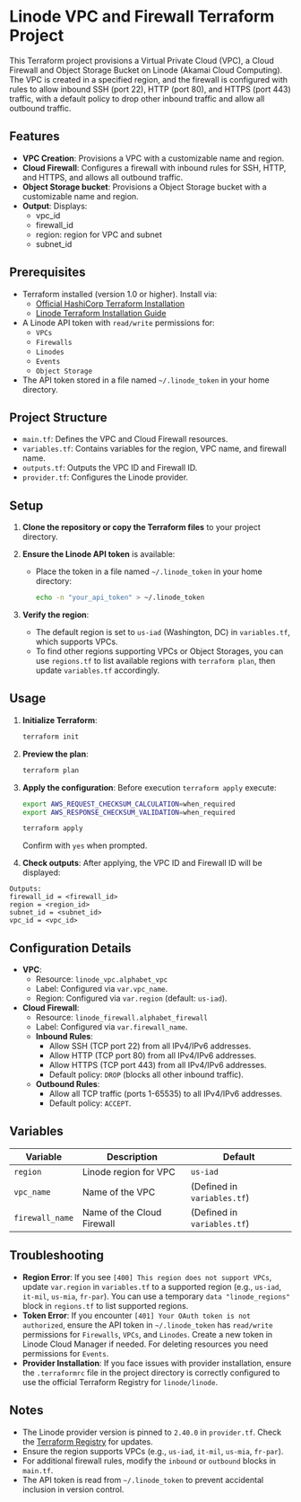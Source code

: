 # Linode VPC and Firewall Terraform Project

This Terraform project provisions a Virtual Private Cloud (VPC), a Cloud Firewall and Object Storage Bucket on Linode (Akamai Cloud Computing). The VPC is created in a specified region, and the firewall is configured with rules to allow inbound SSH (port 22), HTTP (port 80), and HTTPS (port 443) traffic, with a default policy to drop other inbound traffic and allow all outbound traffic.

## Features

- **VPC Creation**: Provisions a VPC with a customizable name and region.
- **Cloud Firewall**: Configures a firewall with inbound rules for SSH, HTTP, and HTTPS, and allows all outbound traffic.
- **Object Storage bucket**: Provisions a Object Storage bucket with a customizable name and region.
- **Output**: Displays:
  - vpc_id 
  - firewall_id
  - region: region for VPC and subnet
  - subnet_id

## Prerequisites

- Terraform installed (version 1.0 or higher). Install via:
  - [Official HashiCorp Terraform Installation](https://developer.hashicorp.com/terraform/install)
  - [Linode Terraform Installation Guide](https://www.linode.com/docs/guides/create-a-multicloud-infrastructure-using-terraform/)
- A Linode API token with `read/write` permissions for:
  - `VPCs`
  - `Firewalls`
  - `Linodes`
  - `Events`
  - `Object Storage`
- The API token stored in a file named `~/.linode_token` in your home directory.

## Project Structure

- `main.tf`: Defines the VPC and Cloud Firewall resources.
- `variables.tf`: Contains variables for the region, VPC name, and firewall name.
- `outputs.tf`: Outputs the VPC ID and Firewall ID.
- `provider.tf`: Configures the Linode provider.

## Setup

1. **Clone the repository or copy the Terraform files** to your project directory.
2. **Ensure the Linode API token** is available:
   - Place the token in a file named `~/.linode_token` in your home directory:

     ```bash
     echo -n "your_api_token" > ~/.linode_token
     ```

3. **Verify the region**:
   - The default region is set to `us-iad` (Washington, DC) in `variables.tf`, which supports VPCs.
   - To find other regions supporting VPCs or Object Storages, you can use `regions.tf` to list available regions with `terraform plan`, then update `variables.tf` accordingly.

## Usage

1. **Initialize Terraform**:

   ```bash
   terraform init
   ```

2. **Preview the plan**:

   ```bash
   terraform plan
   ```

3. **Apply the configuration**:
  Before execution `terraform apply` execute:
   ```bash
   export AWS_REQUEST_CHECKSUM_CALCULATION=when_required  
   export AWS_RESPONSE_CHECKSUM_VALIDATION=when_required
   ```


   ```bash
   terraform apply
   ```

   Confirm with `yes` when prompted.

4. **Check outputs**: After applying, the VPC ID and Firewall ID will be displayed:

```
Outputs:
firewall_id = <firewall_id>
region = <region_id>
subnet_id = <subnet_id>
vpc_id = <vpc_id>
```

## Configuration Details

- **VPC**:
  - Resource: `linode_vpc.alphabet_vpc`
  - Label: Configured via `var.vpc_name`.
  - Region: Configured via `var.region` (default: `us-iad`).
- **Cloud Firewall**:
  - Resource: `linode_firewall.alphabet_firewall`
  - Label: Configured via `var.firewall_name`.
  - **Inbound Rules**:
    - Allow SSH (TCP port 22) from all IPv4/IPv6 addresses.
    - Allow HTTP (TCP port 80) from all IPv4/IPv6 addresses.
    - Allow HTTPS (TCP port 443) from all IPv4/IPv6 addresses.
    - Default policy: `DROP` (blocks all other inbound traffic).
  - **Outbound Rules**:
    - Allow all TCP traffic (ports 1-65535) to all IPv4/IPv6 addresses.
    - Default policy: `ACCEPT`.

## Variables

| Variable | Description | Default |
| --- | --- | --- |
| `region` | Linode region for VPC | `us-iad` |
| `vpc_name` | Name of the VPC | (Defined in `variables.tf`) |
| `firewall_name` | Name of the Cloud Firewall | (Defined in `variables.tf`) |


## Troubleshooting

- **Region Error**: If you see `[400] This region does not support VPCs`, update `var.region` in `variables.tf` to a supported region (e.g., `us-iad`, `it-mil`, `us-mia`, `fr-par`). You can use a temporary `data "linode_regions"` block in `regions.tf` to list supported regions.
- **Token Error**: If you encounter `[401] Your OAuth token is not authorized`, ensure the API token in `~/.linode_token` has `read/write` permissions for `Firewalls`, `VPCs`, and `Linodes`. Create a new token in Linode Cloud Manager if needed. For deleting resources you need permissions for `Events`.
- **Provider Installation**: If you face issues with provider installation, ensure the `.terraformrc` file in the project directory is correctly configured to use the official Terraform Registry for `linode/linode`.

## Notes

- The Linode provider version is pinned to `2.40.0` in `provider.tf`. Check the [Terraform Registry](https://registry.terraform.io/providers/linode/linode/latest) for updates.
- Ensure the region supports VPCs (e.g., `us-iad`, `it-mil`, `us-mia`, `fr-par`).
- For additional firewall rules, modify the `inbound` or `outbound` blocks in `main.tf`.
- The API token is read from `~/.linode_token` to prevent accidental inclusion in version control.
